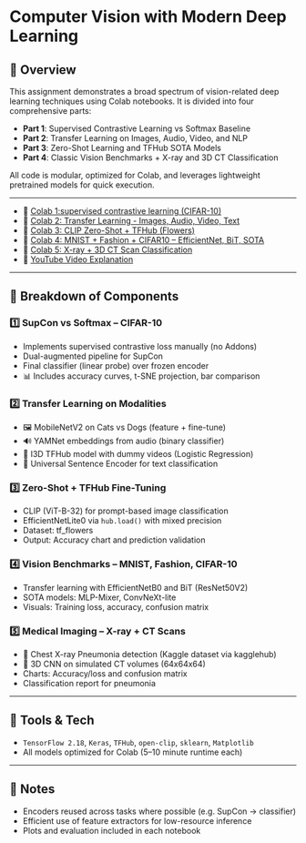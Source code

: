 # Computer Vision with Modern Deep Learning

## 🧩 Overview

This assignment demonstrates a broad spectrum of vision-related deep learning techniques using Colab notebooks. It is divided into four comprehensive parts:

- **Part 1**: Supervised Contrastive Learning vs Softmax Baseline
- **Part 2**: Transfer Learning on Images, Audio, Video, and NLP
- **Part 3**: Zero-Shot Learning and TFHub SOTA Models
- **Part 4**: Classic Vision Benchmarks + X-ray and 3D CT Classification

All code is modular, optimized for Colab, and leverages lightweight pretrained models for quick execution.

---


- 📓 [Colab 1:supervised contrastive learning (CIFAR-10)](https://colab.research.google.com/drive/1fj-kRdn6pWkbOqhMg8eoFgupmZ4EfFIi?usp=sharing)
- 📓 [Colab 2: Transfer Learning - Images, Audio, Video, Text](https://colab.research.google.com/drive/1y4J8I2e2g4ELtOZyXPpmCo4d_DEGMuAY?usp=sharing)
- 📓 [Colab 3: CLIP Zero-Shot + TFHub (Flowers)](https://colab.research.google.com/drive/1AmDiFtrEvnGbrI8E0sttueoeKXuTejpp?usp=sharing)
- 📓 [Colab 4: MNIST + Fashion + CIFAR10 – EfficientNet, BiT, SOTA](https://colab.research.google.com/drive/1or31jYtPtWQtRTp7eTkkoFDImcjPaC5S?usp=sharing)
- 📓 [Colab 5: X-ray + 3D CT Scan Classification](https://colab.research.google.com/drive/1hVZ6YwC-fhpQ_qB7ZLYXnUH4GhFOx9VY?usp=sharing)
- 🎥 [YouTube Video Explanation](https://youtu.be/xibFJBFtSFE)

---

## 🧠 Breakdown of Components

### 1️⃣ SupCon vs Softmax – CIFAR-10
- Implements supervised contrastive loss manually (no Addons)
- Dual-augmented pipeline for SupCon
- Final classifier (linear probe) over frozen encoder
- 📊 Includes accuracy curves, t-SNE projection, bar comparison

### 2️⃣ Transfer Learning on Modalities
- 🖼️ MobileNetV2 on Cats vs Dogs (feature + fine-tune)
- 🔊 YAMNet embeddings from audio (binary classifier)
- 🎥 I3D TFHub model with dummy videos (Logistic Regression)
- 📝 Universal Sentence Encoder for text classification

### 3️⃣ Zero-Shot + TFHub Fine-Tuning
- CLIP (ViT-B-32) for prompt-based image classification
- EfficientNetLite0 via `hub.load()` with mixed precision
- Dataset: tf_flowers
- Output: Accuracy chart and prediction validation

### 4️⃣ Vision Benchmarks – MNIST, Fashion, CIFAR-10
- Transfer learning with EfficientNetB0 and BiT (ResNet50V2)
- SOTA models: MLP-Mixer, ConvNeXt-lite
- Visuals: Training loss, accuracy, confusion matrix

### 5️⃣ Medical Imaging – X-ray + CT Scans
- 🩻 Chest X-ray Pneumonia detection (Kaggle dataset via kagglehub)
- 🧠 3D CNN on simulated CT volumes (64x64x64)
- Charts: Accuracy/loss and confusion matrix
- Classification report for pneumonia

---

## 🧪 Tools & Tech

- `TensorFlow 2.18`, `Keras`, `TFHub`, `open-clip`, `sklearn`, `Matplotlib`
- All models optimized for Colab (5–10 minute runtime each)

---

## 📌 Notes

- Encoders reused across tasks where possible (e.g. SupCon → classifier)
- Efficient use of feature extractors for low-resource inference
- Plots and evaluation included in each notebook
